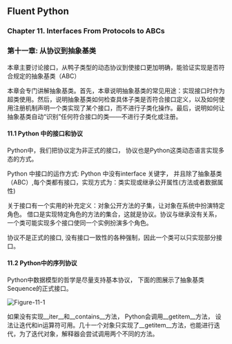 ## Fluent Python ##
### Chapter 11. Interfaces From Protocols to ABCs
### 第十一章: 从协议到抽象基类

本章主要讨论接口，从鸭子类型的动态协议到使接口更加明确，能验证实现是否符合规定的抽象基类（ABC）

本章会专门讲解抽象基类。首先，本章说明抽象基类的常见用途：实现接口时作为超类使用。然后，说明抽象基类如何检查具体子类是否符合接口定义，以及如何使用注册机制声明一个类实现了某个接口，而不进行子类化操作。最后，说明如何让抽象基类自动“识别”任何符合接口的类——不进行子类化或注册。

#### 11.1 Python 中的接口和协议

Python中，我们把协议定为非正式的接口， 协议也是Python这类动态语言实现多态的方式。

Python 中接口的运作方式: Python 中没有interface 关键字， 并且除了抽象基类（ABC）,每个类都有接口，实现方式为：类实现或继承公开属性(方法或者数据属性)

关于接口有一个实用的补充定义：对象公开方法的子集，让对象在系统中扮演特定角色。
借口是实现特定角色的方法的集合，这就是协议。协议与继承没有关系，一个类可能实现多个接口使同一个实例扮演多个角色。

协议不是正式的接口, 没有接口一致性的各种强制，因此一个类可以只实现部分接口。


#### 11.2 Python中的序列协议

Python中数据模型的哲学是尽量支持基本协议， 下面的图展示了抽象基类Sequence的正式接口。

![Figure-11-1](https://raw.githubusercontent.com/aldslvda/blog-images/master/fluent-python-11.1.jpg)

如果没有实现\_\_iter\_\_和\_\_contains\_\_方法， Python会调用\_\_getitem\_\_方法， 设法让迭代和in运算符可用。几十一个对象只实现了\_\_getitem\_\_方法，也能进行迭代，为了迭代对象，解释器会尝试调用两个不同的方法。





